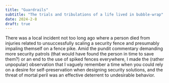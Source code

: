 ```yaml
---
title: "Guardrails"
subtitle: "The trials and tribulations of a life lived in bubble-wrap"
date: 2024-2-8
draft: true
---
```

There was a local incident not too long ago where a person died from injuries related to unsuccessfully scaling a security fence and presumably impaling themself on a fence pike. Amid the pundit commentary demanding more security patrols (that would have found the person in time to save them?) or an end to the use of spiked fences everywhere, I made the (rather unpopular) observation that I vaguely remember a time when you could rely on a desire for self-preservation when designing security solutions, and the threat of mortal peril was an effective deterrent to undesirable behavior.  
<!--stackedit_data:
eyJoaXN0b3J5IjpbLTk4MjUyNTI1Nl19
-->